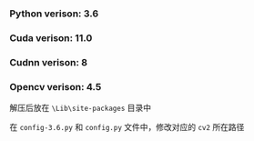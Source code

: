 
### Python verison: 3.6

### Cuda verison: 11.0

### Cudnn verison: 8 

### Opencv verison: 4.5

解压后放在 ```\Lib\site-packages``` 目录中

在 ```config-3.6.py``` 和 ```config.py``` 文件中，修改对应的 ``cv2`` 所在路径
